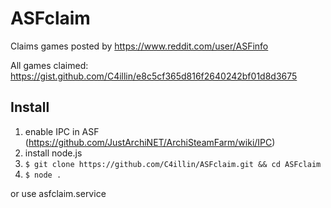 # ASFclaim
Claims games posted by https://www.reddit.com/user/ASFinfo

All games claimed: https://gist.github.com/C4illin/e8c5cf365d816f2640242bf01d8d3675

## Install
1. enable IPC in ASF (https://github.com/JustArchiNET/ArchiSteamFarm/wiki/IPC)
2. install node.js
3. `$ git clone https://github.com/C4illin/ASFclaim.git && cd ASFclaim`
4. `$ node .`

or use asfclaim.service
